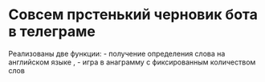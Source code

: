 # Совсем прстенький черновик бота в телеграме 

Реализованы две функции: - получение определения слова на английском языке
                        , - игра в анаграмму с фиксированным количеством слов 
